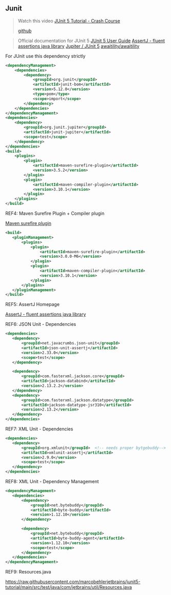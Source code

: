 ## Junit

> Watch this video [JUnit 5 Tutorial - Crash Course](https://www.youtube.com/watch?v=6uSnF6IuWIw) 
> 
> [github](https://github.com/marcobehlerjetbrains/junit5-tutorial)

> Official documentation for JUnit 5 [JUnit 5 User Guide](https://junit.org/junit5/docs/current/user-guide/)
> [AssertJ - fluent assertions java library](https://assertj.github.io/doc/)
> [Jupiter / JUnit 5](https://java.testcontainers.org/test_framework_integration/junit_5/)
> [awaitility/awaitility](https://github.com/awaitility/awaitility)

For JUnit use this dependency strictly
```xml
<dependencyManagement>
    <dependencies>
        <dependency>
            <groupId>org.junit</groupId>
            <artifactId>junit-bom</artifactId>
            <version>5.12.0</version>
            <type>pom</type>
            <scope>import</scope>
        </dependency>
    </dependencies>
</dependencyManagement>
<dependencies>
    <dependency>
        <groupId>org.junit.jupiter</groupId>
        <artifactId>junit-jupiter</artifactId>
        <scope>test</scope>
    </dependency>
</dependencies>
<build>
    <plugins>
        <plugin>
            <artifactId>maven-surefire-plugin</artifactId>
            <version>3.5.2</version>
        </plugin>
        <plugin>
            <artifactId>maven-compiler-plugin</artifactId>
            <version>3.10.1</version>
        </plugin>
    </plugins>
</build>
```


REF4: Maven Surefire Plugin + Compiler plugin

[Maven surefire plugin](https://maven.apache.org/surefire/maven-surefire-plugin/usage.html)
```xml
<build>
   <pluginManagement>
       <plugins>
           <plugin>
               <artifactId>maven-surefire-plugin</artifactId>
               <version>3.0.0-M6</version>
           </plugin>
           <plugin>
               <artifactId>maven-compiler-plugin</artifactId>
               <version>3.10.1</version>
           </plugin>
       </plugins>
   </pluginManagement>
</build>
```

REF5: AssertJ Homepage

[AssertJ - fluent assertions java library](https://assertj.github.io/doc/)

REF6: JSON Unit - Dependencies
```xml
<dependencies>
   <dependency>
       <groupId>net.javacrumbs.json-unit</groupId>
       <artifactId>json-unit-assertj</artifactId>
       <version>2.33.0</version>
       <scope>test</scope>
   </dependency>

   <dependency>
       <groupId>com.fasterxml.jackson.core</groupId>
       <artifactId>jackson-databind</artifactId>
       <version>2.13.2.2</version>
   </dependency>
   <dependency>
       <groupId>com.fasterxml.jackson.datatype</groupId>
       <artifactId>jackson-datatype-jsr310</artifactId>
       <version>2.13.2</version>
   </dependency>
</dependencies>
```


REF7: XML Unit - Dependencies
```xml
<dependencies>
   <dependency>
       <groupId>org.xmlunit</groupId>  <!-- needs proper bytgebuddy-->
       <artifactId>xmlunit-assertj</artifactId>
       <version>2.9.0</version>
       <scope>test</scope>
   </dependency>
</dependencies>
```



REF8: XML Unit - Dependency Management
```xml
<dependencyManagement>
   <dependencies>
       <dependency>
           <groupId>net.bytebuddy</groupId>
           <artifactId>byte-buddy</artifactId>
           <version>1.12.10</version>
       </dependency>

       <dependency>
           <groupId>net.bytebuddy</groupId>
           <artifactId>byte-buddy-agent</artifactId>
           <version>1.12.10</version>
           <scope>test</scope>
       </dependency>
   </dependencies>
</dependencyManagement>
```


REF9: Resources.java

https://raw.githubusercontent.com/marcobehlerjetbrains/junit5-tutorial/main/src/test/java/com/jetbrains/util/Resources.java

